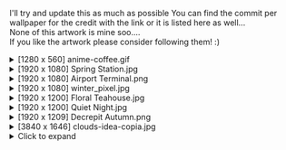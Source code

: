 I'll try and update this as much as possible 
You can find the commit per wallpaper for the credit with the link or it is listed here as well...\
None of this artwork is mine soo....\
If you like the artwork please consider following them! :)

<details>
<summary>[1280 x 560] anime-coffee.gif</summary>
  
Artist: RedWK34
  
https://redwk34.tumblr.com/post/174783574792
  
https://x.com/RedWK34

</details>

<details>
<summary>[1920 x 1080] Spring Station.jpg</summary>
  
Afterthought Studios

https://store.steampowered.com/app/563520/When_Our_Journey_Ends__A_Visual_Novel  <br />

https://www.steamcardexchange.net/index.php?gamepage-appid-563520  <br />

</details>

<details>
<summary>[1920 x 1080] Airport Terminal.png</summary>
  
Artist : Khaled

https://kldpxl.tumblr.com/image/180950108582  <br />
  
https://x.com/Kldpxl  <br />  

</details>

<details>
<summary>[1920 x 1080] winter_pixel.jpg</summary>
  
Artist: Sazem

https://linktr.ee/sameart

https://www.reddit.com/r/PixelArt/comments/rno1no/merry_christmas_everyone/

</details>


<details>
<summary>[1920 x 1200] Floral Teahouse.jpg</summary>

https://store.steampowered.com/app/952420/Shan_Gui_II_Sweet_Osmanthus_II/?curator_clanid=7048508

https://www.steamcardexchange.net/index.php?gamepage-appid-952420

</details>

<details>
<summary>[1920 x 1200] Quiet Night.jpg</summary>
  
Artist: Vlad Gerasimov

https://vlad.studio/wallpaper/quiet_night

</details>

<details>
<summary>[1920 x 1209] Decrepit Autumn.png</summary>
  
Artist: NostalgiaTree

https://www.deviantart.com/nostalgictree

https://x.com/NostalgiaTree

</details>

<details>
<summary>[3840 x 1646] clouds-idea-copia.jpg</summary>
Artist: Francesco Pizzo

https://francescopizzo.artstation.com/

https://x.com/francpizzo

</details>

<details>
<summary>Click to expand</summary>

This is the content of the collapsible section. You can include any Markdown-formatted text, lists, or code here.

</details>


